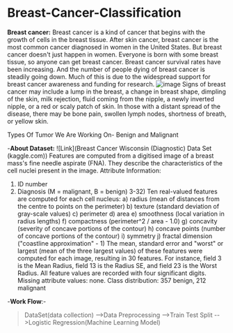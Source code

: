 # Breast-Cancer-Classification
**Breast cancer:** 
Breast cancer is a kind of cancer that begins with the growth of cells in the breast tissue. After skin cancer, breast cancer is the most common cancer diagnosed in women in the United States. But breast cancer doesn't just happen in women. Everyone is born with some breast tissue, so anyone can get breast cancer. Breast cancer survival rates have been increasing. And the number of people dying of breast cancer is steadily going down. Much of this is due to the widespread support for breast cancer awareness and funding for research. ![image](https://github.com/deeptiprasadd/Breast-Cancer-Classification/assets/111698372/7ee6854a-38bb-4569-876c-bb23554f2bdd) Signs of breast cancer may include a lump in the breast, a change in breast shape, dimpling of the skin, milk rejection, fluid coming from the nipple, a newly inverted nipple, or a red or scaly patch of skin. In those with a distant spread of the disease, there may be bone pain, swollen lymph nodes, shortness of breath, or yellow skin.

Types Of Tumor We Are Working On- Benign and Malignant 

-**About Dataset:**
![Link](Breast Cancer Wisconsin (Diagnostic) Data Set (kaggle.com))
Features are computed from a digitised image of a breast mass's fine needle aspirate (FNA). They describe the characteristics of the cell nuclei present in the image.
Attribute Information:
1) ID number
2) Diagnosis (M = malignant, B = benign)
3-32)
Ten real-valued features are computed for each cell nucleus:
a) radius (mean of distances from the centre to points on the perimeter)
b) texture (standard deviation of gray-scale values)
c) perimeter
d) area
e) smoothness (local variation in radius lengths)
f) compactness (perimeter^2 / area - 1.0)
g) concavity (severity of concave portions of the contour)
h) concave points (number of concave portions of the contour)
i) symmetry
j) fractal dimension ("coastline approximation" - 1)
The mean, standard error and "worst" or largest (mean of the three
largest values) of these features were computed for each image, resulting in 30 features. For instance, field 3 is the Mean Radius, field 13 is the Radius SE, and field 23 is the Worst Radius. All feature values are recorded with four significant digits. Missing attribute values: none. Class distribution: 357 benign, 212 malignant

-**Work Flow**:-
>DataSet(data collection)
-->Data Preprocessing
-->Train Test Split
-->Logistic Regression(Machine Learning Model)



